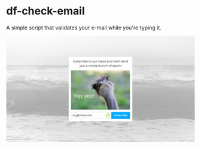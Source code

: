 # df-check-email

A simple script that validates your e-mail while you're typing it.

![alt text](https://github.com/defreeart/df-check-email/blob/main/v1.0/screens/01.jpg?raw=true)
